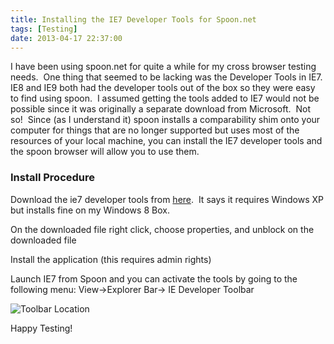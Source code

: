 ```yaml
---
title: Installing the IE7 Developer Tools for Spoon.net
tags: [Testing]
date: 2013-04-17 22:37:00
---
```


I have been using spoon.net for quite a while for my cross browser testing needs.&nbsp; One thing that seemed to be lacking was the Developer Tools in IE7.&nbsp; IE8 and IE9 both had the developer tools out of the box so they were easy to find using spoon.&nbsp; I assumed getting the tools added to IE7 would not be possible since it was originally a separate download from Microsoft.&nbsp; Not so!&nbsp; Since (as I understand it) spoon installs a comparability shim onto your computer for things that are no longer supported but uses most of the resources of your local machine, you can install the IE7 developer tools and the spoon browser will allow you to use them.&nbsp;

### Install Procedure

Download the ie7 developer tools from [here](http://www.microsoft.com/en-us/download/details.aspx?id=18359).&nbsp; It says it requires Windows XP but installs fine on my Windows 8 Box.

On the downloaded file right click, choose properties, and unblock on the downloaded file

Install the application (this requires admin rights)

Launch IE7 from Spoon and you can activate the tools by going to the following menu: View-&gt;Explorer Bar-&gt; IE Developer Toolbar

![Toolbar Location](/content/images/2013/Installing-the-IE7-Developer-Tools-for-Spoon-net/ToolbarLocation.png)

Happy Testing!